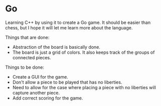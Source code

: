 Go
=======

Learning C++ by using it to create a Go game. It should be easier than chess,
but I hope it will let me learn more about the language.

Things that are done:
- Abstraction of the board is basically done.
- The board is just a grid of colors. It also keeps track of the groups of connected pieces.

Things to be done:
- Create a GUI for the game.
- Don't allow a piece to be played that has no liberties.
- Need to allow for the case where placing a piece with no liberties will capture another piece.
- Add correct scoring for the game.